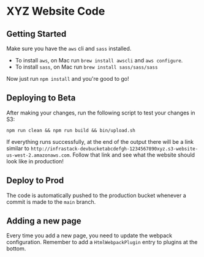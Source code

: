 # XYZ Website Code

## Getting Started
Make sure you have the `aws` cli and `sass` installed. 
* To install `aws`, on Mac run `brew install awscli` and `aws configure`.
* To install `sass`, on Mac run `brew install sass/sass/sass`

Now just run `npm install` and you're good to go!

## Deploying to Beta
After making your changes, run the following script to test your changes in S3:
```shell
npm run clean && npm run build && bin/upload.sh
```

If everything runs successfully, at the end of the output there will be a link similar to
`http://infrastack-devbucketabcdefgh-1234567890xyz.s3-website-us-west-2.amazonaws.com`. Follow that link and see what
the website should look like in production!

## Deploy to Prod
The code is automatically pushed to the production bucket whenever a commit is made to the `main` branch.

## Adding a new page

Every time you add a new page, you need to update the webpack configuration. Remember to add a `HtmlWebpackPlugin`
entry to plugins at the bottom.